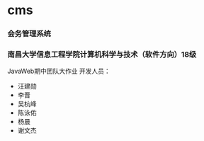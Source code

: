 # cms
### 会务管理系统
### 南昌大学信息工程学院计算机科学与技术（软件方向）18级
JavaWeb期中团队大作业
开发人员：
- 汪建勋
- 李晋
- 吴杭峰
- 陈泳佑
- 杨晨
- 谢文杰

